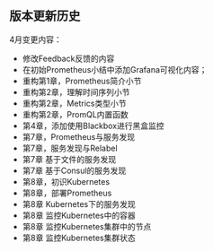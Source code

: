 ## 版本更新历史

4月变更内容：

* 修改Feedback反馈的内容
* 在初始Prometheus小结中添加Grafana可视化内容；
* 重构第1章，Prometheus简介小节
* 重构第2章，理解时间序列小节
* 重构第2章，Metrics类型小节
* 重构第2章，PromQL内置函数
* 第4章，添加使用Blackbox进行黑盒监控
* 第7章，Prometheus与服务发现
* 第7章，服务发现与Relabel
* 第7章 基于文件的服务发现
* 第7章 基于Consul的服务发现
* 第8章，初识Kubernetes
* 第8章，部署Prometheus
* 第8章 Kubernetes下的服务发现
* 第8章 监控Kubernetes中的容器
* 第8章 监控Kubernetes集群中的节点
* 第8章 监控Kubernetes集群状态